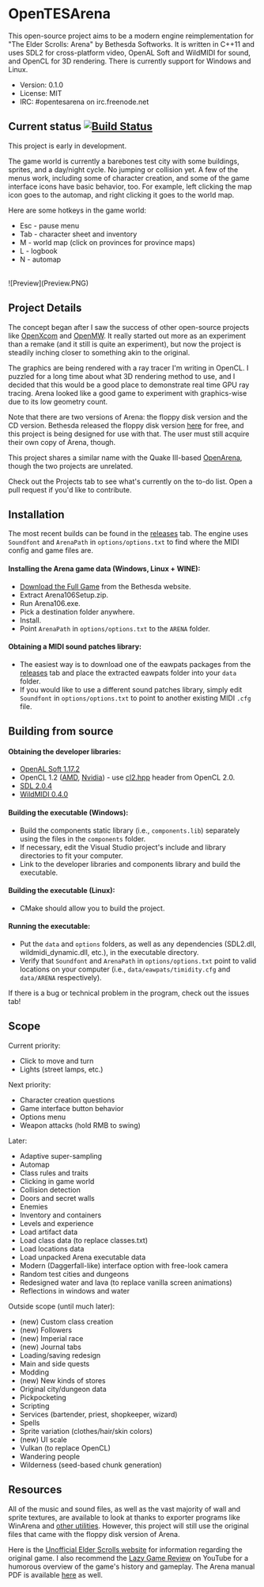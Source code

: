 # OpenTESArena

This open-source project aims to be a modern engine reimplementation for "The Elder Scrolls: Arena" by Bethesda Softworks. It is written in C++11 and uses SDL2 for cross-platform video, OpenAL Soft and WildMIDI for sound, and OpenCL for 3D rendering. There is currently support for Windows and Linux.

- Version: 0.1.0
- License: MIT
- IRC: #opentesarena on irc.freenode.net

## Current status [![Build Status](https://travis-ci.org/afritz1/OpenTESArena.svg?branch=master)](https://travis-ci.org/afritz1/OpenTESArena)

This project is early in development.

The game world is currently a barebones test city with some buildings, sprites, and a day/night cycle. No jumping or collision yet. A few of the menus work, including some of character creation, and some of the game interface icons have basic behavior, too. For example, left clicking the map icon goes to the automap, and right clicking it goes to the world map.

Here are some hotkeys in the game world:
- Esc - pause menu
- Tab - character sheet and inventory
- M - world map (click on provinces for province maps)
- L - logbook
- N - automap

<br/>
![Preview](Preview.PNG)
<br/>

## Project Details

The concept began after I saw the success of other open-source projects like [OpenXcom](http://openxcom.org/) and [OpenMW](http://openmw.org/en/). It really started out more as an experiment than a remake (and it still is quite an experiment), but now the project is steadily inching closer to something akin to the original.

The graphics are being rendered with a ray tracer I'm writing in OpenCL. I puzzled for a long time about what 3D rendering method to use, and I decided that this would be a good place to demonstrate real time GPU ray tracing. Arena looked like a good game to experiment with graphics-wise due to its low geometry count.

Note that there are two versions of Arena: the floppy disk version and the CD version. Bethesda released the floppy disk version  [here](http://www.elderscrolls.com/arena/) for free, and this project is being designed for use with that. The user must still acquire their own copy of Arena, though.

This project shares a similar name with the Quake III-based [OpenArena](https://github.com/OpenArena), though the two projects are unrelated.

Check out the Projects tab to see what's currently on the to-do list. Open a pull request if you'd like to contribute.

## Installation

The most recent builds can be found in the [releases](https://github.com/afritz1/OpenTESArena/releases) tab. The engine uses `Soundfont` and `ArenaPath` in `options/options.txt` to find where the MIDI config and game files are.

#### Installing the Arena game data (Windows, Linux + WINE):
- [Download the Full Game](http://static.elderscrolls.com/elderscrolls.com/assets/files/tes/extras/Arena106Setup.zip) from the Bethesda website.
- Extract Arena106Setup.zip.
- Run Arena106.exe.
- Pick a destination folder anywhere.
- Install.
- Point `ArenaPath` in `options/options.txt` to the `ARENA` folder.

#### Obtaining a MIDI sound patches library:
- The easiest way is to download one of the eawpats packages from the [releases](https://github.com/afritz1/OpenTESArena/releases) tab and place the extracted eawpats folder into your `data` folder.
- If you would like to use a different sound patches library, simply edit `Soundfont` in `options/options.txt` to point to another existing MIDI `.cfg` file.

## Building from source

#### Obtaining the developer libraries:
- [OpenAL Soft 1.17.2](http://kcat.strangesoft.net/openal.html#download)
- OpenCL 1.2 ([AMD](http://developer.amd.com/tools-and-sdks/opencl-zone/amd-accelerated-parallel-processing-app-sdk/), [Nvidia](https://developer.nvidia.com/opencl)) - use [cl2.hpp](https://github.com/KhronosGroup/OpenCL-CLHPP/releases/download/v2.0.10/cl2.hpp) header from OpenCL 2.0.
- [SDL 2.0.4](https://www.libsdl.org/download-2.0.php)
- [WildMIDI 0.4.0](https://github.com/Mindwerks/wildmidi/releases)

#### Building the executable (Windows):
- Build the components static library (i.e., `components.lib`) separately using the files in the `components` folder.
- If necessary, edit the Visual Studio project's include and library directories to fit your computer.
- Link to the developer libraries and components library and build the executable.

#### Building the executable (Linux):
- CMake should allow you to build the project.

#### Running the executable:
- Put the `data` and `options` folders, as well as any dependencies (SDL2.dll, wildmidi_dynamic.dll, etc.), in the executable directory.
- Verify that `Soundfont` and `ArenaPath` in `options/options.txt` point to valid locations on your computer (i.e., `data/eawpats/timidity.cfg` and `data/ARENA` respectively).

If there is a bug or technical problem in the program, check out the issues tab!

## Scope

Current priority:
- Click to move and turn
- Lights (street lamps, etc.)

Next priority:
- Character creation questions
- Game interface button behavior
- Options menu
- Weapon attacks (hold RMB to swing)

Later:
- Adaptive super-sampling
- Automap
- Class rules and traits
- Clicking in game world
- Collision detection
- Doors and secret walls
- Enemies
- Inventory and containers
- Levels and experience
- Load artifact data
- Load class data (to replace classes.txt)
- Load locations data
- Load unpacked Arena executable data
- Modern (Daggerfall-like) interface option with free-look camera
- Random test cities and dungeons
- Redesigned water and lava (to replace vanilla screen animations)
- Reflections in windows and water

Outside scope (until much later):
- (new) Custom class creation
- (new) Followers
- (new) Imperial race
- (new) Journal tabs
- Loading/saving redesign
- Main and side quests
- Modding
- (new) New kinds of stores
- Original city/dungeon data
- Pickpocketing
- Scripting
- Services (bartender, priest, shopkeeper, wizard)
- Spells
- Sprite variation (clothes/hair/skin colors)
- (new) UI scale
- Vulkan (to replace OpenCL)
- Wandering people
- Wilderness (seed-based chunk generation)

## Resources

All of the music and sound files, as well as the vast majority of wall and sprite textures, are available to look at thanks to exporter programs like WinArena and [other utilities](http://www.uesp.net/wiki/Arena:Files#Misc_Utilities). However, this project will still use the original files that came with the floppy disk version of Arena.

Here is the [Unofficial Elder Scrolls website](http://www.uesp.net/wiki/Arena:Arena) for information regarding the original game. I also recommend the [Lazy Game Review](https://www.youtube.com/watch?v=5MW5SxKMrtE) on YouTube for a humorous overview of the game's history and gameplay. The Arena manual PDF is available [here](http://www.uesp.net/wiki/Arena:Files#Official_Patches_and_Utilities) as well.
